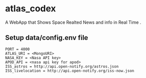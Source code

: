 # atlas_codex
A WebApp that Shows Space Realted News and info in Real Time .


## Setup data/config.env   file 
```
PORT = 4000
ATLAS_URI = <MongoURI>
NASA_KEY = <Nasa API key>
APOD_API = <nasa api key for apod>
ISS_astros = http://api.open-notify.org/astros.json
ISS_livelocation = http://api.open-notify.org/iss-now.json
```

